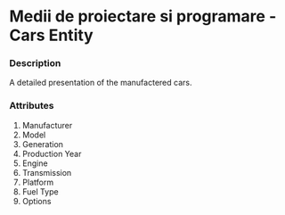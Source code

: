 # Medii de proiectare si programare - Cars Entity


### Description
A detailed presentation of the manufactered cars.

### Attributes

1. Manufacturer
2. Model
3. Generation
4. Production Year
5. Engine
6. Transmission
7. Platform
8. Fuel Type
9. Options
